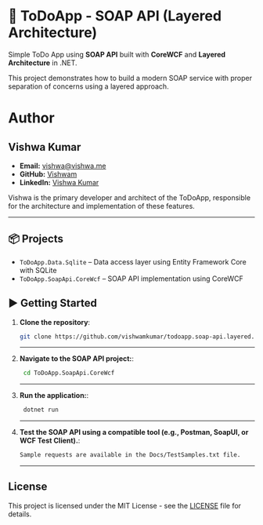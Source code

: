# 🧼 ToDoApp - SOAP API (Layered Architecture)

Simple ToDo App using **SOAP API** built with **CoreWCF** and **Layered Architecture** in .NET.

This project demonstrates how to build a modern SOAP service with proper separation of concerns using a layered approach.


# Author

## Vishwa Kumar
- **Email:** vishwa@vishwa.me
- **GitHub:** [Vishwam](https://github.com/vishwamkumar)
- **LinkedIn:** [Vishwa Kumar](https://www.linkedin.com/in/vishwamohan)

Vishwa is the primary developer and architect of the ToDoApp, responsible for the architecture and implementation of these features.

---

## 📦 Projects

- `ToDoApp.Data.Sqlite` – Data access layer using Entity Framework Core with SQLite
- `ToDoApp.SoapApi.CoreWcf` – SOAP API implementation using CoreWCF

## ▶️ Getting Started

1. **Clone the repository**:
   ```bash
   git clone https://github.com/vishwamkumar/todoapp.soap-api.layered.git
   ```   
   ---

2. **Navigate to the SOAP API project:**:
   ```bash
    cd ToDoApp.SoapApi.CoreWcf
   ```   
   ---

3. **Run the application:**:
   ```bash
    dotnet run
   ```   
   ---
4. **Test the SOAP API using a compatible tool (e.g., Postman, SoapUI, or WCF Test Client).**:
    ```bash
    Sample requests are available in the Docs/TestSamples.txt file.
    ``` 
   ---

## License
This project is licensed under the MIT License - see the [LICENSE](LICENSE) file for details.
